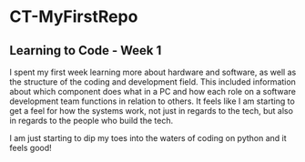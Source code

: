 # CT-MyFirstRepo
## Learning to Code - Week 1
I spent my first week learning more about hardware and software, as well as the structure of the coding and development field. This included information about which component does what in a PC and how each role on a software development team functions in relation to others. It feels like I am starting to get a feel for how the systems work, not just in regards to the tech, but also in regards to the people who build the tech.

I am just starting to dip my toes into the waters of coding on python and it feels good!
